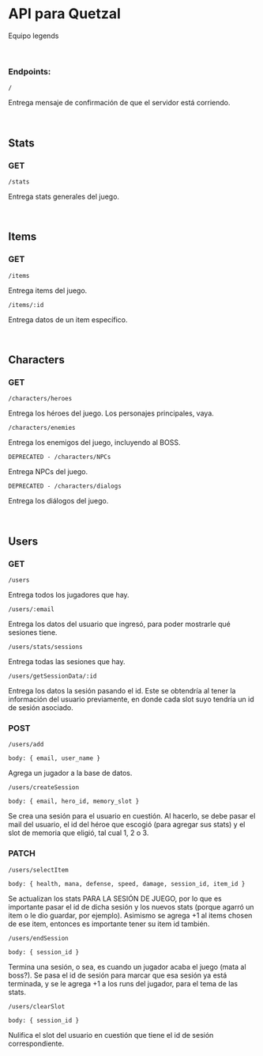 # API para Quetzal

Equipo legends

<br>

### Endpoints:

`/`

Entrega mensaje de confirmación de que el servidor está corriendo.

<br>

## Stats

### GET

`/stats`

Entrega stats generales del juego.

<br>

## Items

### GET

`/items`

Entrega items del juego.

`/items/:id`

Entrega datos de un item específico.

<br>

## Characters

### GET

`/characters/heroes`

Entrega los héroes del juego. Los personajes principales, vaya.

`/characters/enemies`

Entrega los enemigos del juego, incluyendo al BOSS.

`DEPRECATED - /characters/NPCs`

Entrega NPCs del juego.

`DEPRECATED - /characters/dialogs`

Entrega los diálogos del juego.

<br>

## Users

### GET

`/users`

Entrega todos los jugadores que hay.

`/users/:email`

Entrega los datos del usuario que ingresó, para poder mostrarle qué sesiones
tiene.

`/users/stats/sessions`

Entrega todas las sesiones que hay.

`/users/getSessionData/:id`

Entrega los datos la sesión pasando el id. Este se obtendría al tener la
información del usuario previamente, en donde cada slot suyo tendría un id de
sesión asociado.

### POST

`/users/add`

`body: { email, user_name }`

Agrega un jugador a la base de datos.

`/users/createSession`

`body: { email, hero_id, memory_slot }`

Se crea una sesión para el usuario en cuestión. Al hacerlo, se debe pasar el
mail del usuario, el id del héroe que escogió (para agregar sus stats) y el slot
de memoria que eligió, tal cual 1, 2 o 3.

### PATCH

`/users/selectItem`

`body: { health, mana, defense, speed, damage, session_id, item_id }`

Se actualizan los stats PARA LA SESIÓN DE JUEGO, por lo que es importante pasar
el id de dicha sesión y los nuevos stats (porque agarró un item o le dio
guardar, por ejemplo). Asimismo se agrega +1 al items chosen de ese item,
entonces es importante tener su item id también.

`/users/endSession`

`body: { session_id }`

Termina una sesión, o sea, es cuando un jugador acaba el juego (mata al boss?).
Se pasa el id de sesión para marcar que esa sesión ya está terminada, y se le
agrega +1 a los runs del jugador, para el tema de las stats.

`/users/clearSlot`

`body: { session_id }`

Nulifica el slot del usuario en cuestión que tiene el id de sesión
correspondiente.

<br>
